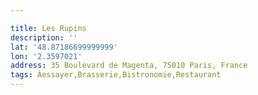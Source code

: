 ```yaml
---

title: Les Rupins
description: ''
lat: '48.87186699999999'
lon: '2.3597021'
address: 35 Boulevard de Magenta, 75010 Paris, France
tags: Àessayer,Brasserie,Bistronomie,Restaurant
---
```

